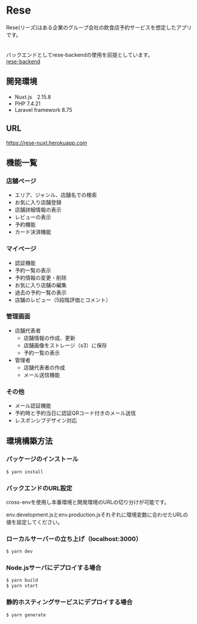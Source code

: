 # Rese

Rese(リーズ)はある企業のグループ会社の飲食店予約サービスを想定したアプリです。
<br>
<br>
<br>
バックエンドとしてrese-backendの使用を前提としています。
<br>
[rese-backend](https://github.com/mayu6v0/rese-backend.git)

## 開発環境
* Nuxt.js　2.15.8
* PHP 7.4.21
* Laravel framework 8.75

## URL
<https://rese-nuxt.herokuapp.com>


## 機能一覧
### 店舗ページ
  * エリア、ジャンル、店舗名での検索
  * お気に入り店舗登録
  * 店舗詳細情報の表示
  * レビューの表示
  * 予約機能
  * カード決済機能

### マイページ
  * 認証機能
  * 予約一覧の表示
  * 予約情報の変更・削除
  * お気に入り店舗の編集
  * 過去の予約一覧の表示
  * 店舗のレビュー（5段階評価とコメント）

### 管理画面
  * 店舗代表者
    * 店舗情報の作成、更新
    * 店舗画像をストレージ（s3）に保存
    * 予約一覧の表示
  * 管理者
    * 店舗代表者の作成
    * メール送信機能

### その他
  * メール認証機能
  * 予約時と予約当日に認証QRコード付きのメール送信
  * レスポンシブデザイン対応


## 環境構築方法


### パッケージのインストール
```bash
$ yarn install
```

### バックエンドのURL設定

  cross-envを使用し本番環境と開発環境のURLの切り分けが可能です。

  env.development.jsとenv.production.jsそれぞれに環境変数に合わせたURLの値を設定してください。

### ローカルサーバーの立ち上げ（localhost:3000）
```bash
$ yarn dev
```

### Node.jsサーバにデプロイする場合
```bash
$ yarn build
$ yarn start
```

### 静的ホスティングサービスにデプロイする場合
```bash
$ yarn generate
```
